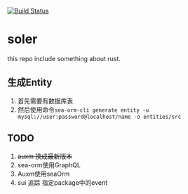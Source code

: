 [![Build Status](https://app.travis-ci.com/traitmeta/soler.svg?branch=main)](https://app.travis-ci.com/traitmeta/soler)

# soler

this repo include something about rust.

## 生成Entity

1. 首先需要有数据库表
2. 然后使用命令`sea-orm-cli generate entity -u mysql://user:password@localhost/name -o entities/src`

## TODO

1. ~~auxm 换成最新版本~~
2. sea-orm使用GraphQL
3. Auxm使用seaOrm
4. sui 追踪 指定package中的event
